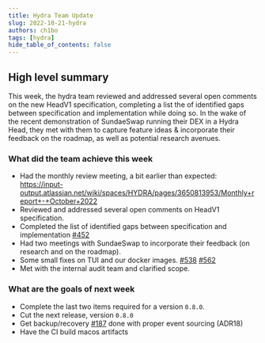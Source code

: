 ```yaml
---
title: Hydra Team Update
slug: 2022-10-21-hydra
authors: ch1bo
tags: [hydra]
hide_table_of_contents: false
---
```


## High level summary

This week, the hydra team reviewed and addressed several open comments on the
new HeadV1 specification, completing a list the of identified gaps between
specification and implementation while doing so. In the wake of the recent
demonstration of SundaeSwap running their DEX in a Hydra Head, they met with
them to capture feature ideas & incorporate their feedback on the roadmap, as
well as potential research avenues.

### What did the team achieve this week

- Had the monthly review meeting, a bit earlier than expected: <https://input-output.atlassian.net/wiki/spaces/HYDRA/pages/3650813953/Monthly+report+-+October+2022>
- Reviewed and addressed several open comments on HeadV1 specification.
- Completed the list of identified gaps between specification and implementation [#452](https://github.com/input-output-hk/hydra-poc/issues/452)
- Had two meetings with SundaeSwap to incorporate their feedback (on research and on the roadmap).
- Some small fixes on TUI and our docker images. [#538](https://github.com/input-output-hk/hydra-poc/issues/538) [#562](https://github.com/input-output-hk/hydra-poc/pull/562)
- Met with the internal audit team and clarified scope.

### What are the goals of next week

- Complete the last two items required for a version `0.8.0`.
- Cut the next release, version `0.8.0`
- Get backup/recovery [#187](https://github.com/input-output-hk/hydra-poc/issues/187) done with proper event sourcing (ADR18)
- Have the CI build macos artifacts

